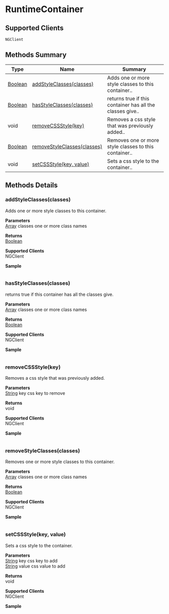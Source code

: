 #  RuntimeContainer

## **Supported Clients**

    NGClient

## Methods Summary

| Type                                                  | Name                    | Summary                                                                                                           |
| ----------------------------------------------------- | ----------------------- | ----------------------------------------------------------------------------------------------------------------- |
| [Boolean](../../JSLib/Boolean.md) | [addStyleClasses(classes)](RuntimeContainer.md#addstyleclasses-classes)                   | Adds one or more style classes to this container..                                    |
| [Boolean](../../JSLib/Boolean.md) | [hasStyleClasses(classes)](RuntimeContainer.md#hasstyleclasses-classes)                   | returns true if this container has all the classes give..                                    |
|void | [removeCSSStyle(key)](RuntimeContainer.md#removecssstyle-key)                   | Removes a css style that was previously added..                                    |
| [Boolean](../../JSLib/Boolean.md) | [removeStyleClasses(classes)](RuntimeContainer.md#removestyleclasses-classes)                   | Removes one or more style classes to this container..                                    |
|void | [setCSSStyle(key, value)](RuntimeContainer.md#setcssstyle-key-value)                   | Sets a css style to the container..                                    |

## Methods Details

### addStyleClasses(classes)

Adds one or more style classes to this container.

**Parameters**\
[Array](../../JSLib/Array.md) classes one or more class names

**Returns**\
[Boolean](../../JSLib/Boolean.md) 

**Supported Clients**\
NGClient

**Sample**

```javascript

```
### hasStyleClasses(classes)

returns true if this container has all the classes give.

**Parameters**\
[Array](../../JSLib/Array.md) classes one or more class names

**Returns**\
[Boolean](../../JSLib/Boolean.md) 

**Supported Clients**\
NGClient

**Sample**

```javascript

```
### removeCSSStyle(key)

Removes a css style that was previously added.

**Parameters**\
[String](../../JSLib/String.md) key css key to remove

**Returns**\
void 

**Supported Clients**\
NGClient

**Sample**

```javascript

```
### removeStyleClasses(classes)

Removes one or more style classes to this container.

**Parameters**\
[Array](../../JSLib/Array.md) classes one or more class names

**Returns**\
[Boolean](../../JSLib/Boolean.md) 

**Supported Clients**\
NGClient

**Sample**

```javascript

```
### setCSSStyle(key, value)

Sets a css style to the container.

**Parameters**\
[String](../../JSLib/String.md) key css key to add\
[String](../../JSLib/String.md) value css value to add

**Returns**\
void 

**Supported Clients**\
NGClient

**Sample**

```javascript

```


